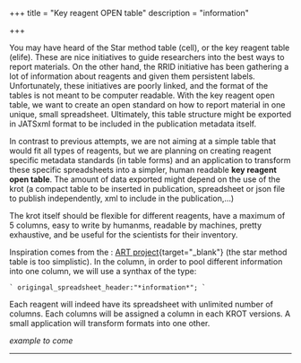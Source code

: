 +++
title = "Key reagent OPEN table"
description = "information"

+++

You may have heard of the Star method table (cell), or the key reagent table (elife). These are nice initiatives to guide researchers into the best ways to report materials. On the other hand, the RRID initiative has been gathering a lot of information about reagents and given them persistent labels. Unfortunately, these initiatives are poorly linked, and the format of the tables is not meant to be computer readable. With the key reagent open table, we want to create an open standard on how to report  material in one unique, small spreadsheet. Ultimately, this table structure might be exported in JATSxml format to be included in the publication metadata itself.

In contrast to previous attempts, we are not aiming at a simple table that would fit all types of reagents, but we are planning on creating reagent specific metadata standards (in table forms) and an application to transform these specific spreadsheets into a simpler, human readable **key reagent open table**. The amount of data exported might depend on the use of the krot (a compact table to be inserted in publication, spreadsheet or json file to publish independently, xml to include in the publication,...)




The krot itself should be flexible for different reagents, have a maximum of 5 columns, easy to write by humanms, readable by machines, pretty exhaustive, and be useful for the scientists for their inventory. 

Inspiration comes from the : [ART project](https://wiki.flybase.org/wiki/FlyBase:Author_Reagent_Table_(ART)){target="_blank"} (the star method table is too simplistic). In the column, in order to pool different information into one column, we will use a synthax of the type:

    ` origingal_spreadsheet_header:"*information*"; `

Each reagent will indeed have its spreadsheet with unlimited number of columns. Each columns will be assigned a column in each KROT versions. A small application will transform formats into one other. 

*example to come*

---

